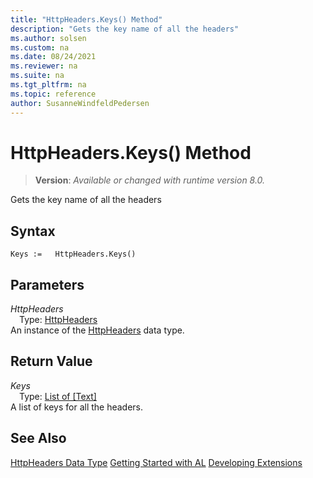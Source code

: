 ```yaml
---
title: "HttpHeaders.Keys() Method"
description: "Gets the key name of all the headers"
ms.author: solsen
ms.custom: na
ms.date: 08/24/2021
ms.reviewer: na
ms.suite: na
ms.tgt_pltfrm: na
ms.topic: reference
author: SusanneWindfeldPedersen
---
```

[//]: # (START>DO_NOT_EDIT)
[//]: # (IMPORTANT:Do not edit any of the content between here and the END>DO_NOT_EDIT.)
[//]: # (Any modifications should be made in the .xml files in the ModernDev repo.)
# HttpHeaders.Keys() Method
> **Version**: _Available or changed with runtime version 8.0._

Gets the key name of all the headers


## Syntax
```AL
Keys :=   HttpHeaders.Keys()
```

## Parameters
*HttpHeaders*  
&emsp;Type: [HttpHeaders](httpheaders-data-type.md)  
An instance of the [HttpHeaders](httpheaders-data-type.md) data type.  

## Return Value
*Keys*  
&emsp;Type: [List of [Text]](../list/list-data-type.md)  
A list of keys for all the headers.


[//]: # (IMPORTANT: END>DO_NOT_EDIT)
## See Also
[HttpHeaders Data Type](httpheaders-data-type.md)
[Getting Started with AL](../../devenv-get-started.md)
[Developing Extensions](../../devenv-dev-overview.md)